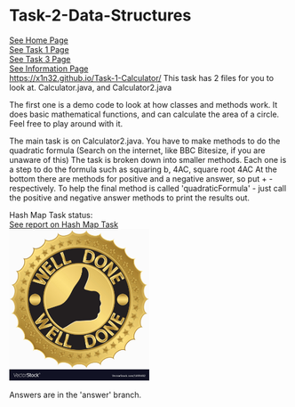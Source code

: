 # Task-2-Data-Structures
[See Home Page](README.md)<br/>
[See Task 1 Page](Task1.md)<br/>
[See Task 3 Page](Task3.md)<br/>
[See Information Page](Info.md)<br/>
https://x1n32.github.io/Task-1-Calculator/ 
This task has 2 files for you to look at.
Calculator.java, and Calculator2.java

The first one is a demo code to look at how classes and methods work.
It does basic mathematical functions, and can calculate the area of a circle.
Feel free to play around with it.

The main task is on Calculator2.java.
You have to make methods to do the quadratic formula (Search on the internet, like BBC Bitesize, if you are unaware of this)
The task is broken down into smaller methods. Each one is a step to do the formula such as squaring b, 4AC, square root 4AC
At the bottom there are methods for positive and a negative answer, so put + - respectively.
To help the final method is called 'quadraticFormula' - just call the positive and negative answer methods to print the results out.

Hash Map Task status:<br/>
[See report on Hash Map Task](HashMapReport.md)<br/>
<img src="hashMapStatus.jpg" width="50%" height="50%"><br/>



Answers are in the 'answer' branch. 



